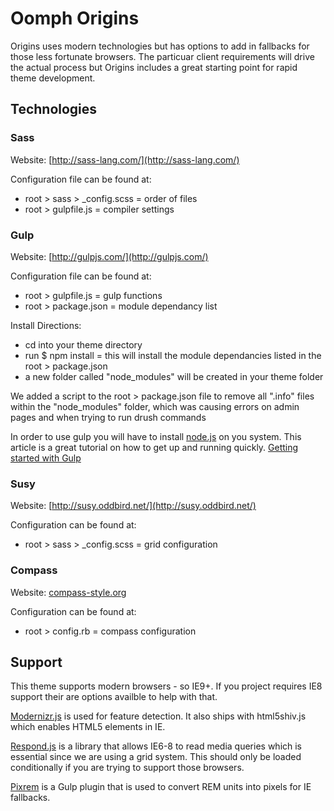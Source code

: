 # Oomph Origins
Origins uses modern technologies but has options to add in fallbacks for those less fortunate browsers. The particuar client requirements will drive the actual process but Origins includes a great starting point for rapid theme development.

## Technologies

### Sass
Website: [http://sass-lang.com/](http://sass-lang.com/)

Configuration file can be found at:
* root > sass > _config.scss = order of files
* root > gulpfile.js = compiler settings

### Gulp
Website: [http://gulpjs.com/](http://gulpjs.com/)

Configuration file can be found at:
* root > gulpfile.js = gulp functions
* root > package.json = module dependancy list

Install Directions:
* cd into your theme directory
* run $ npm install = this will install the module dependancies listed in the root > package.json
* a new folder called "node_modules" will be created in your theme folder

We added a script to the root > package.json file to remove all ".info" files within the "node_modules" folder, which was causing errors on admin pages and when trying to run drush commands

In order to use gulp you will have to install [node.js](http://nodejs.org) on you system. This article is a great tutorial on how to get up and running quickly. [Getting started with Gulp](travismaynard.com/writing/getting-started-with-gulp)

### Susy
Website: [http://susy.oddbird.net/](http://susy.oddbird.net/)

Configuration can be found at:
* root > sass > _config.scss = grid configuration

### Compass
Website: [compass-style.org](compass-style.org)

Configuration can be found at:
* root > config.rb = compass configuration

## Support
This theme supports modern browsers - so IE9+. If you project requires IE8 support their are options availble to help with that.

[Modernizr.js](modernizr.com) is used for feature detection. It also ships with html5shiv.js which enables HTML5 elements in IE.

[Respond.js](https://github.com/scottjehl/Respond) is a library that allows IE6-8 to read media queries which is essential since we are using a grid system. This should only be loaded conditionally if you are trying to support those browsers.

[Pixrem](https://github.com/gummesson/gulp-pixrem) is a Gulp plugin that is used to convert REM units into pixels for IE fallbacks.
